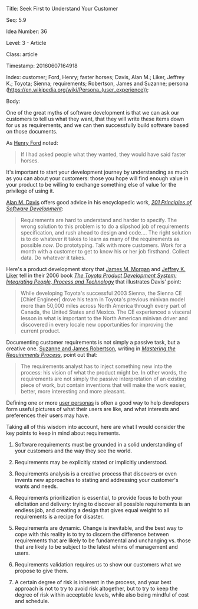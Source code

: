 Title:  Seek First to Understand Your Customer

Seq:    5.9

Idea Number: 36

Level:  3 - Article

Class:  article

Timestamp: 20160607164918

Index:  customer; Ford, Henry; faster horses; Davis, Alan M.; Liker, Jeffrey K.; Toyota; Sienna; requirements; Robertson, James and Suzanne; persona (https://en.wikipedia.org/wiki/Persona_(user_experience)); 

Body:

One of the great myths of software development is that we can ask our customers to tell us what they want, that they will write these items down for us as requirements, and we can then successfully build software based on those documents.

As <a href="http://en.wikipedia.org/wiki/Henry_Ford" class="reflink" target="ref">Henry Ford</a> noted:

> If I had asked people what they wanted, they would have said faster horses.

It's important to start your development journey by understanding as much as you can about your customers: those you hope will find enough value in your product to be willing to exchange something else of value for the privilege of using it.

<a href="https://en.wikipedia.org/wiki/Alan_M._Davis" class="reflink" target="ref">Alan M. Davis</a> offers good advice in his encyclopedic work, <cite>[201 Principles of Software Development][davis-1995]</cite>:

> Requirements are hard to understand and harder to specify. The wrong solution to this problem is to do a slipshod job of requirements specification, and rush ahead to design and code.... The right solution is to do whatever it takes to learn as many of the requirements as possible *now*. Do prototyping. Talk with more customers. Work for a month with a customer to get to know his or her job firsthand. Collect data. Do whatever it takes.

Here's a product development story that <a href="https://www.lean.org/LeanPost/Author.cfm?LeanPostAuthorId=22" class="reflink" target="ref">James M. Morgan</a> and <a href="http://www.jeffliker.com" class="reflink" target="ref">Jeffrey K. Liker</a> tell in their 2006 book <cite>[The Toyota Product Development System: Integrating People, Process and Technology][morgan-liker-2006]</cite> that illustrates Davis' point:

> While developing Toyota's successful 2003 Sienna, the Sienna CE [Chief Engineer] drove his team in Toyota's previous minivan model more than 50,000 miles across North America through every part of Canada, the United States and Mexico. The CE experienced a visceral lesson in what is important to the North American minivan driver and discovered in every locale new opportunities for improving the current product.

Documenting customer requirements is not simply a passive task, but a creative one. <a href="http://www.systemsguild.com" class="reflink" target="ref">Suzanne and James Robertson</a>, writing in <cite>[Mastering the Requirements Process][robertson-1999]</cite>, point out that:

> The requirements analyst has to inject something new into the process: his vision of what the product might be. In other words, the requirements are not simply the passive interpretation of an existing piece of work, but contain inventions that will make the work easier, better, more interesting and more pleasant.

Defining one or more <a href="https://en.wikipedia.org/wiki/Persona_(user_experience)" target="ref">user personas</a> is often a good way to help developers form useful pictures of what their users are like, and what interests and preferences their users may have.

Taking all of this wisdom into account, here are what I would consider the key points to keep in mind about requirements.

1. Software requirements must be grounded in a solid understanding of your customers and the way they see the world.

2. Requirements may be explicitly stated or implicitly understood.

3. Requirements analysis is a creative process that discovers or even invents new approaches to stating and addressing your customer's wants and needs.

4. Requirements prioritization is essential, to provide focus to both your elicitation and delivery: trying to discover all possible requirements is an endless job, and creating a design that gives equal weight to all requirements is a recipe for disaster.

5. Requirements are dynamic. Change is inevitable, and the best way to cope with this reality is to try to discern the difference between requirements that are likely to be fundamental and unchanging vs. those that are likely to be subject to the latest whims of management and users.

6. Requirements validation requires us to show our customers what we propose to give them.

7. A certain degree of risk is inherent in the process, and your best approach is not to try to avoid risk altogether, but to try to keep the degree of risk within acceptable levels, while also being mindful of cost and schedule.


[borenstein-1991]: bibliography.html#borenstein-1991
[davis-1995]: bibliography.html#davis-1995
[davis-2005]: bibliography.html#davis-2005
[humphrey-1989]: bibliography.html#humphrey-1989
[jobs-1998]: bibliography.html#jobs-1998
[morgan-liker-2006]: bibliography.html#morgan-liker-2006
[robertson-1999]: bibliography.html#robertson-1999
